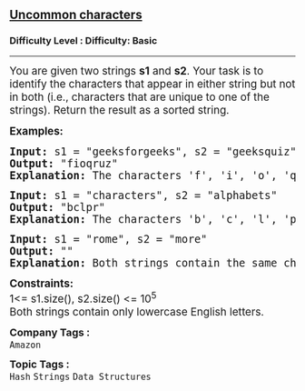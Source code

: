 <h2><a href="https://www.geeksforgeeks.org/problems/uncommon-characters4932/0">Uncommon characters</a></h2><h3>Difficulty Level : Difficulty: Basic</h3><hr><div class="problems_problem_content__Xm_eO"><p><span style="font-size: 14pt;">You are given two strings <strong>s1</strong> and <strong>s2</strong>. Your task is to identify the characters that appear in either string but not in both (i.e., characters that are unique to one of the strings). Return the result as a sorted string.</span></p>
<p><span style="font-size: 14pt;"><strong>Examples:</strong></span></p>
<pre><span style="font-size: 14pt;"><strong>Input: </strong>s1 = "geeksforgeeks", s2 = "geeksquiz"
<strong>Output: </strong>"fioqruz"
<strong>Explanation: </strong>The characters 'f', 'i', 'o', 'q', 'r', 'u', and 'z' are present in either s1 or s2, but not in both.</span></pre>
<pre><span style="font-size: 14pt;"><strong>Input:</strong> s1 = "characters", s2 = "alphabets"
<strong>Output:</strong> "bclpr"
<strong>Explanation: </strong>The characters 'b', 'c', 'l', 'p', and 'r' are present in either s1 or s2, but not in both.</span></pre>
<pre><span style="font-size: 14pt;"><strong>Input:</strong> s1 = "rome", s2 = "more"
<strong>Output:</strong> ""
<strong>Explanation: </strong>Both strings contain the same characters, so there are no unique characters. The output is an empty string.</span></pre>
<p><span style="font-size: 14pt;"><strong>Constraints:</strong><br>1&lt;= s1.size(), s2.size() &lt;= 10<sup>5<br></sup>Both strings contain only lowercase English letters.</span></p></div><p><span style=font-size:18px><strong>Company Tags : </strong><br><code>Amazon</code>&nbsp;<br><p><span style=font-size:18px><strong>Topic Tags : </strong><br><code>Hash</code>&nbsp;<code>Strings</code>&nbsp;<code>Data Structures</code>&nbsp;